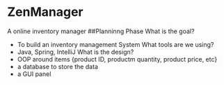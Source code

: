 # ZenManager
A online inventory manager
##Planninng Phase
What is the goal?
- To build an inventory management System
What tools are we using?
- Java, Spring, IntelliJ
What is the design?
- OOP around items {product ID, productm quantity, product price, etc}
- a database to store the data
- a GUI panel
